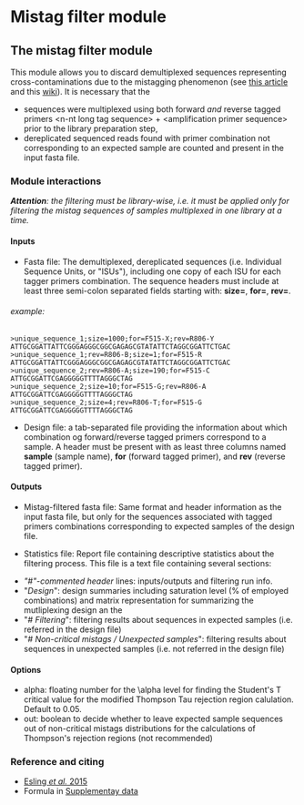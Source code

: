 # Mistag filter module

## The mistag filter module

This module allows you to discard demultiplexed sequences representing cross-contaminations due to the mistagging phenomenon (see [this article]() and this [wiki](https://github.com/FranckLejzerowicz/mistag_filter/wiki/Mistagging)). It is necessary that the
* sequences were multiplexed using both forward _and_ reverse tagged primers \<n-nt long tag sequence\> + \<amplification primer sequence\> prior to the library preparation step,
* dereplicated sequenced reads found with primer combination not corresponding to an expected sample are counted and present in the input fasta file.

### Module interactions

_**Attention**: the filtering must be library-wise, i.e. it must be applied only for filtering the mistag sequences of samples multiplexed in one library at a time._

#### Inputs
* Fasta file: The demultiplexed, dereplicated sequences (i.e. Individual Sequence Units, or "ISUs"), including one copy of each ISU for each tagger primers combination. The sequence headers must include at least three semi-colon separated fields starting with: **size=**_<int>_, **for=**_<forward primer>_, **rev=**_<reverse primer>_.
###### example:
```
>unique_sequence_1;size=1000;for=F515-X;rev=R806-Y
ATTGCGGATTATTCGGGAGGGCGGCGAGAGCGTATATTCTAGGCGGATTCTGAC
>unique_sequence_1;rev=R806-B;size=1;for=F515-R
ATTGCGGATTATTCGGGAGGGCGGCGAGAGCGTATATTCTAGGCGGATTCTGAC
>unique_sequence_2;rev=R806-A;size=190;for=F515-C
ATTGCGGATTCGAGGGGGTTTTAGGGCTAG
>unique_sequence_2;size=10;for=F515-G;rev=R806-A
ATTGCGGATTCGAGGGGGTTTTAGGGCTAG
>unique_sequence_2;size=4;rev=R806-T;for=F515-G
ATTGCGGATTCGAGGGGGTTTTAGGGCTAG
```
* Design file: a tab-separated file providing the information about which combination og forward/reverse tagged primers correspond to a sample. A header must be present with as least three columns named **sample** (sample name), **for** (forward tagged primer), and **rev** (reverse tagged primer).

 #### Outputs

* Mistag-filtered fasta file: Same format and header information as the input fasta file, but only for the sequences associated with tagged primers combinations corresponding to expected samples of the design file.

* Statistics file: Report file containing descriptive statistics about the filtering process. This file is a text file containing several sections:
- _"#"-commented header_ lines: inputs/outputs and filtering run info.
- "_Design_": design summaries including saturation level (% of employed combinations) and matrix representation for summarizing the mutliplexing design an the 
- "_# Filtering_": filtering results about sequences in expected samples (i.e. referred in the design file)
- "_# Non-critical mistags / Unexpected samples_": filtering results about sequences in unexpected samples (i.e. not referred in the design file)

#### Options

* alpha: floating number for the \alpha level for finding the Student's T critical value for the modified Thompson Tau rejection region calulation. Default to 0.05.
* out: boolean to decide whether to leave expected sample sequences out of non-critical mistags distributions for the calculations of Thompson's rejection regions (not recommended)

### Reference and citing

* [Esling _et al._ 2015](https://academic.oup.com/nar/article-lookup/doi/10.1093/nar/gkv107)
* Formula in [Supplementay data](https://oup.silverchair-cdn.com/oup/backfile/Content_public/Journal/nar/43/5/10.1093_nar_gkv107/1/gkv107_Supplementary_Data.zip?Expires=1503414493&Signature=LUZ3ydiM0jRgWYx3i2kzS-TsbmwJaA6j6NGOevQRW5siNCMegoyhlp6WUj2yykbMP9JZRGE-EMrNsT-XAdejZydc1RYme1RGHt0Dm1qv5tCH2g1cn4W~NSSQ1EEwdT1-xSIe5~Vf78GZQ8geYziFv~WLyjq~Hkd1Drp6~3OeEnxuDY-Am65o0Lu8vFyp~EiaCKj3bYq6ALGCxLV8y0oCj~2BqUITYOUFwLI9D3aWT6MC3KxXUjFJqgB-6vlDKqChMaqE3WI5Wlw6fn9lAMi~BeW8PzUKjSfVWhWUrCT~53D2~eGWeXdSVpDik4XUq0g0qZWPaYge4Cp1E7OROO8CtA__&Key-Pair-Id=APKAIUCZBIA4LVPAVW3Q)
